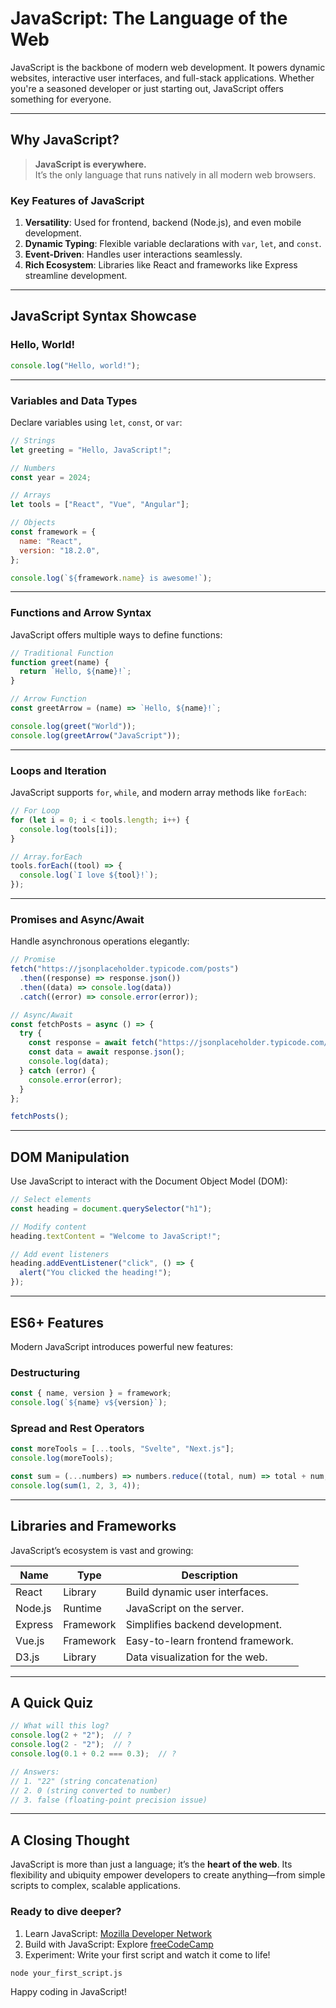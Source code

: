 # JavaScript: The Language of the Web

JavaScript is the backbone of modern web development. It powers dynamic websites, interactive user interfaces, and full-stack applications. Whether you're a seasoned developer or just starting out, JavaScript offers something for everyone.

---

## Why JavaScript?

> **JavaScript is everywhere.**  
> It’s the only language that runs natively in all modern web browsers.

### Key Features of JavaScript

1. **Versatility**: Used for frontend, backend (Node.js), and even mobile development.
2. **Dynamic Typing**: Flexible variable declarations with `var`, `let`, and `const`.
3. **Event-Driven**: Handles user interactions seamlessly.
4. **Rich Ecosystem**: Libraries like React and frameworks like Express streamline development.

---

## JavaScript Syntax Showcase

### Hello, World!

```javascript
console.log("Hello, world!");
```

---

### Variables and Data Types

Declare variables using `let`, `const`, or `var`:

```javascript
// Strings
let greeting = "Hello, JavaScript!";

// Numbers
const year = 2024;

// Arrays
let tools = ["React", "Vue", "Angular"];

// Objects
const framework = {
  name: "React",
  version: "18.2.0",
};

console.log(`${framework.name} is awesome!`);
```

---

### Functions and Arrow Syntax

JavaScript offers multiple ways to define functions:

```javascript
// Traditional Function
function greet(name) {
  return `Hello, ${name}!`;
}

// Arrow Function
const greetArrow = (name) => `Hello, ${name}!`;

console.log(greet("World"));
console.log(greetArrow("JavaScript"));
```

---

### Loops and Iteration

JavaScript supports `for`, `while`, and modern array methods like `forEach`:

```javascript
// For Loop
for (let i = 0; i < tools.length; i++) {
  console.log(tools[i]);
}

// Array.forEach
tools.forEach((tool) => {
  console.log(`I love ${tool}!`);
});
```

---

### Promises and Async/Await

Handle asynchronous operations elegantly:

```javascript
// Promise
fetch("https://jsonplaceholder.typicode.com/posts")
  .then((response) => response.json())
  .then((data) => console.log(data))
  .catch((error) => console.error(error));

// Async/Await
const fetchPosts = async () => {
  try {
    const response = await fetch("https://jsonplaceholder.typicode.com/posts");
    const data = await response.json();
    console.log(data);
  } catch (error) {
    console.error(error);
  }
};

fetchPosts();
```

---

## DOM Manipulation

Use JavaScript to interact with the Document Object Model (DOM):

```javascript
// Select elements
const heading = document.querySelector("h1");

// Modify content
heading.textContent = "Welcome to JavaScript!";

// Add event listeners
heading.addEventListener("click", () => {
  alert("You clicked the heading!");
});
```

---

## ES6+ Features

Modern JavaScript introduces powerful new features:

### Destructuring

```javascript
const { name, version } = framework;
console.log(`${name} v${version}`);
```

### Spread and Rest Operators

```javascript
const moreTools = [...tools, "Svelte", "Next.js"];
console.log(moreTools);

const sum = (...numbers) => numbers.reduce((total, num) => total + num, 0);
console.log(sum(1, 2, 3, 4));
```

---

## Libraries and Frameworks

JavaScript’s ecosystem is vast and growing:

| Name      | Type         | Description                           |
|-----------|--------------|---------------------------------------|
| React     | Library      | Build dynamic user interfaces.       |
| Node.js   | Runtime      | JavaScript on the server.             |
| Express   | Framework    | Simplifies backend development.      |
| Vue.js    | Framework    | Easy-to-learn frontend framework.    |
| D3.js     | Library      | Data visualization for the web.      |

---

## A Quick Quiz

```javascript
// What will this log?
console.log(2 + "2");  // ?
console.log(2 - "2");  // ?
console.log(0.1 + 0.2 === 0.3);  // ?

// Answers:
// 1. "22" (string concatenation)
// 2. 0 (string converted to number)
// 3. false (floating-point precision issue)
```

---

## A Closing Thought

JavaScript is more than just a language; it’s the **heart of the web**. Its flexibility and ubiquity empower developers to create anything—from simple scripts to complex, scalable applications.

### Ready to dive deeper?

1. Learn JavaScript: [Mozilla Developer Network](https://developer.mozilla.org/en-US/docs/Web/JavaScript)
2. Build with JavaScript: Explore [freeCodeCamp](https://www.freecodecamp.org/)
3. Experiment: Write your first script and watch it come to life!

```bash
node your_first_script.js
```

Happy coding in JavaScript!